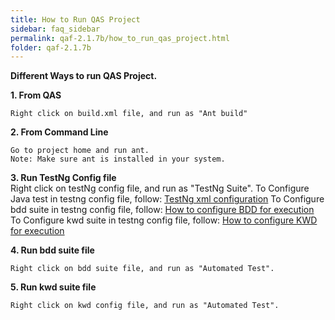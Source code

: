 ```yaml
---
title: How to Run QAS Project
sidebar: faq_sidebar
permalink: qaf-2.1.7b/how_to_run_qas_project.html
folder: qaf-2.1.7b
---
```



**Different Ways to run QAS Project.**

**1. From QAS**

    Right click on build.xml file, and run as "Ant build"

**2. From Command Line**

    Go to project home and run ant.
    Note: Make sure ant is installed in your system.

**3. Run TestNg Config file**		
    Right click on testNg config file, and run as "TestNg Suite".
    To Configure Java test in testng config file, follow: [TestNg xml configuration](http://testng.org/doc/documentation-main.html#testng-xml)
    To Configure bdd suite in testng config file, follow: [How to configure BDD for execution](/how_to_configure_bdd_for_execution.html)
    To Configure kwd suite in testng config file, follow: [How to configure KWD for execution](/how_to_configure_kwd_for_execution.html)

**4. Run bdd suite file**

    Right click on bdd suite file, and run as "Automated Test".

**5. Run kwd suite file**

    Right click on kwd config file, and run as "Automated Test".

